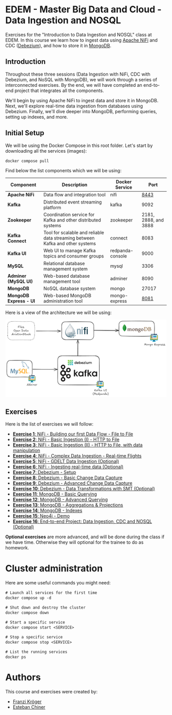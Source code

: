 # EDEM - Master Big Data and Cloud - Data Ingestion and NOSQL

Exercises for the "Introduction to Data Ingestion and NOSQL" class at EDEM.
In this course we learn how to ingest data using [Apache NiFi](https://nifi.apache.org/) and CDC ([Debezium](https://debezium.io/)), and how to store it in [MongoDB](https://www.mongodb.com/).

## Introduction

Throughout these three sessions (Data Ingestion with NiFi, CDC with Debezium, and NoSQL with MongoDB), we will work through a series of interconnected exercises. By the end, we will have completed an end-to-end project that integrates all the components.

We'll begin by using Apache NiFi to ingest data and store it in MongoDB. Next, we'll explore real-time data ingestion from databases using Debezium. Finally, we'll dive deeper into MongoDB, performing queries, setting up indexes, and more.

## Initial Setup

We will be using the Docker Compose in this root folder. Let's start by downloading all the services (images):

```shell
docker compose pull
```

Find below the list components which we will be using:

| Component  | Description | Docker Service | Port |
| ------------- | ------------- | ------------- | ------------- |
| **Apache NiFi**  | Data flow and integration tool | nifi  |  [8443](https://localhost:8443/nifi) |
| **Kafka** | Distributed event streaming platform | kafka | 9092 |
| **Zookeeper** | Coordination service for Kafka and other distributed systems | zookeeper | 2181, 2888, and 3888 |
| **Kafka Connect** | Tool for scalable and reliable data streaming between Kafka and other systems | connect | 8083 |
| **Kafka UI** | Web UI to manage Kafka topics and consumer groups | redpanda-console | 9000 |
| **MySQL** | Relational database management system | mysql | 3306 |
| **Adminer (MySQL UI)** | Web-based database management tool | adminer | 8090 |
| **MongoDB** | NoSQL database system | mongo | 27017 |
| **MongoDB Express - UI** | Web-based MongoDB administration tool | mongo-express | [8081](http://localhost:8081/) |

Here is a view of the architecture we will be using:

![Architecture](img/architecture.png)

## Exercises

Here is the list of exercises we will follow:

* [**Exercise 1**: NiFi - Building our first Data Flow - File to File](Exercises/Exercise01)
* [**Exercise 2**: NiFi - Basic Ingestion (I) - HTTP to File](Exercises/Exercise02)
* [**Exercise 3**: NiFi - Basic Ingestion (II) - HTTP to File, with data manipulation](Exercises/Exercise03)
* [**Exercise 4**: NiFi - Complex Data Ingestion - Real-time Flights](Exercises/Exercise04)
* [**Exercise 5**: NiFi - GDELT Data Ingestion (Optional)](Exercises/Exercise05)
* [**Exercise 6**: NiFi - Ingesting real-time data (Optional)](Exercises/Exercise06)
* [**Exercise 7**: Debezium - Setup](Exercises/Exercise07)
* [**Exercise 8**: Debezium - Basic Change Data Capture](Exercises/Exercise08)
* [**Exercise 9**: Debezium - Advanced Change Data Capture](Exercises/Exercise09)
* [**Exercise 10**: Debezium - Data Transformations with SMT (Optional)](Exercises/Exercise10)
* [**Exercise 11**: MongoDB - Basic Querying](Exercises/Exercise11)
* [**Exercise 12**: MongoDB - Advanced Querying](Exercises/Exercise12)
* [**Exercise 13**: MongoDB - Aggregations & Projections](Exercises/Exercise13)
* [**Exercise 14**: MongoDB - Indexes](Exercises/Exercise14)
* [**Exercise 15**: Neo4j - Demo](Exercises/Exercise15)
* [**Exercise 16**: End-to-end Project: Data Ingestion, CDC and NOSQL (Optional)](Exercises/Exercise16)

 **Optional exercises** are more advanced, and will be done during the class if we have time. Otherwise they will optional for the trainee to do as homework.

# Cluster administration

Here are some useful commands you might need:

```shell
# Launch all services for the first time
docker compose up -d
```

```shell
# Shut down and destroy the cluster
docker compose down
```

```shell
# Start a specific service
docker compose start <SERVICE>
```

```shell
# Stop a specific service
docker compose stop <SERVICE>
```

```shell
# List the running services
docker ps
```

# Authors

This course and exercises were created by:

* [Franzi Kröger](https://github.com/frkroe)
* [Esteban Chiner](https://github.com/echiner)
